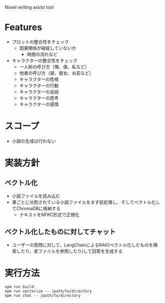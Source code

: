Novel writing assist tool

# Features
- プロットの整合性をチェック
    - 因果関係が破綻していないか
        - 時間の流れなど
- キャラクターの整合性をチェック
    - 一人称の呼び方（俺、僕、私など） 
    - 他者の呼び方（彼、彼女、お前など）
    - キャラクターの性格
    - キャラクターの行動
    - キャラクターの会話
    - キャラクターの思考
    - キャラクターの感情

# スコープ
- 小説の生成は行わない

# 実装方針
## ベクトル化
- 小説ファイルを読み込む
- 章ごとに分割されている小説ファイルをまず前処理し、そしてベクトル化してChromaDBに格納する
    - テキストをNFKC形式で正規化

## ベクトル化したものに対してチャット
- ユーザーの質問に対して、LangChainによるRAG(ベクトル化したものを検索したり、実ファイルを参照したり)して回答を生成する

# 実行方法
```
npm run build
npm run vectorize -- /path/to/directory
npm run chat -- /path/to/directory
```
